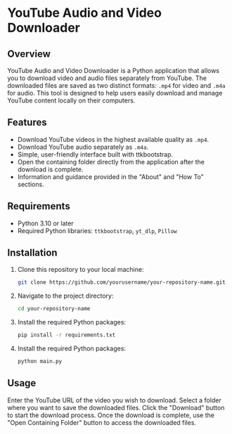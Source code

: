 # YouTube Audio and Video Downloader

## Overview

YouTube Audio and Video Downloader is a Python application that allows you to download video and audio files separately from YouTube. The downloaded files are saved as two distinct formats: `.mp4` for video and `.m4a` for audio. This tool is designed to help users easily download and manage YouTube content locally on their computers.

## Features

- Download YouTube videos in the highest available quality as `.mp4`.
- Download YouTube audio separately as `.m4a`.
- Simple, user-friendly interface built with ttkbootstrap.
- Open the containing folder directly from the application after the download is complete.
- Information and guidance provided in the "About" and "How To" sections.

## Requirements

- Python 3.10 or later
- Required Python libraries: `ttkbootstrap`, `yt_dlp`, `Pillow`

## Installation

1. Clone this repository to your local machine:
   ```bash
   git clone https://github.com/yourusername/your-repository-name.git

2. Navigate to the project directory:
   ```bash
   cd your-repository-name

3. Install the required Python packages:
   ```bash
   pip install -r requirements.txt

4. Install the required Python packages:
   ```bash
   python main.py

## Usage
   
Enter the YouTube URL of the video you wish to download.
Select a folder where you want to save the downloaded files.
Click the "Download" button to start the download process.
Once the download is complete, use the "Open Containing Folder" button to access the downloaded files.
